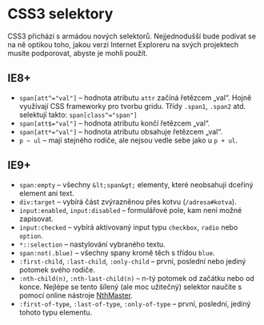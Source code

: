 CSS3 selektory
==============

CSS3 přichází s armádou nových selektorů. Nejjednodušší bude podívat se na ně optikou toho, jakou verzi Internet Exploreru na svých projektech musíte podporovat, abyste je mohli použít.


IE8+
----

* `span[att^="val"]` – hodnota atributu `attr` začíná řetězcem „val“. Hojně využívají CSS frameworky pro tvorbu gridu. Třídy `.span1`, `.span2` atd. selektují takto: `span[class^="span"]`
* `span[att$="val"]` – hodnota atributu končí řetězcem „val“.
* `span[att*="val"]` – hodnota atributu obsahuje řetězcem „val“.
* `p ~ ul` – mají stejného rodiče, ale nejsou vedle sebe jako u `p + ul`.


IE9+
----

* `span:empty` – všechny `&lt;span&gt;` elementy, které neobsahují dceřiný element ani text.
* `div:target` – vybírá část zvýrazněnou přes kotvu (`/adresa#kotva`).
* `input:enabled`, `input:disabled` – formulářové pole, kam není možné zapisovat.
* `input:checked` – vybírá aktivovaný input typu `checkbox`, `radio` nebo `option`.
*  `*::selection` – nastylování vybraného textu.
* `span:not(.blue)` – všechny spany kromě těch s třídou `blue`.
* `:first-child`, `:last-child`, `:only-child` – první, poslední nebo jediný potomek svého rodiče.
* `:nth-child(n)`, `:nth-last-child(n)` – n-tý potomek od začátku nebo od konce. Nejlépe se tento šílený (ale moc užitečný) selektor naučíte s pomocí online nástroje [NthMaster](http://nthmaster.com/).
* `:first-of-type`, `:last-of-type`, `:only-of-type` – první, poslední, jediný tohoto typu elementu.


